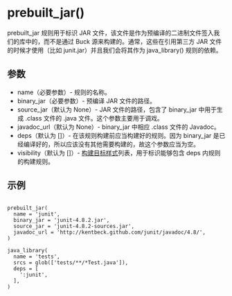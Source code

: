 # prebuilt_jar()

prebuilt_jar 规则用于标识 JAR 文件，该文件是作为预编译的二进制文件签入我们的库中的，而不是通过 Buck 源来构建的。通常，这些在引用第三方 JAR 文件的时候才使用（比如 junit.jar）并且我们会将其作为 java_library() 规则的依赖。

## 参数

- name（必要参数）- 规则的名称。
- binary_jar（必要参数）- 预编译 JAR 文件的路径。
- source_jar（默认为 None）- JAR 文件的路径，包含了 binary_jar 中用于生成 .class 文件的 .java 文件。这个参数主要用于调戏。
- javadoc_url（默认为 None）- binary_jar 中相应 .class 文件的 Javadoc。
- deps（默认为 []）- 在该规则构建前应当构建好的规则。因为 binary_jar 是已经编译好的，所以应该没有其他需要构建的，故这个参数应当为空。
- visibility（默认为 []）- [构建目标样式](https://buckbuild.com/concept/build_target_pattern.html)列表，用于标识能够包含 deps 内规则的构建规则。

## 示例

~~~

prebuilt_jar(
  name = 'junit',
  binary_jar = 'junit-4.8.2.jar',
  source_jar = 'junit-4.8.2-sources.jar',
  javadoc_url = 'http://kentbeck.github.com/junit/javadoc/4.8/',
)

java_library(
  name = 'tests',
  srcs = glob(['tests/**/*Test.java']),
  deps = [
    ':junit',
  ],
)

~~~